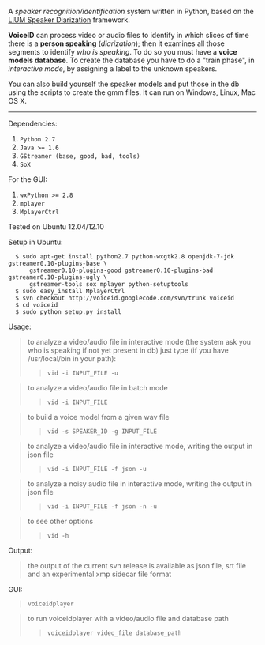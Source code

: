 A _speaker recognition/identification_ system written in Python, based on the [LIUM Speaker Diarization](http://lium3.univ-lemans.fr/diarization/doku.php) framework.

**VoiceID** can process video or audio files to identify in which slices of time there is a **person speaking** (_diarization_); then it examines all those segments to identify _who is speaking_. To do so you must have a **voice models database**. To create the database you have to do a "train phase", in _interactive mode_, by assigning a label to the unknown speakers.

You can also build yourself the speaker models and put those in the db using the scripts to create the gmm files.
It can run on Windows, Linux, Mac OS X.

---

Dependencies:
  1. `Python 2.7`
  1. `Java >= 1.6`
  1. `GStreamer (base, good, bad, tools)`
  1. `SoX`

For the GUI:
  1. `wxPython >= 2.8`
  1. `mplayer`
  1. `MplayerCtrl`

Tested on Ubuntu 12.04/12.10

Setup in Ubuntu:

```
  $ sudo apt-get install python2.7 python-wxgtk2.8 openjdk-7-jdk gstreamer0.10-plugins-base \
      gstreamer0.10-plugins-good gstreamer0.10-plugins-bad gstreamer0.10-plugins-ugly \
      gstreamer-tools sox mplayer python-setuptools
  $ sudo easy_install MplayerCtrl
  $ svn checkout http://voiceid.googlecode.com/svn/trunk voiceid
  $ cd voiceid
  $ sudo python setup.py install

```
Usage:
> to analyze a video/audio file in interactive mode (the system ask you who is speaking if not yet present in db) just type (if you have /usr/local/bin in your path):
> > `vid -i INPUT_FILE -u`


> to analyze a video/audio file in batch mode
> > `vid -i INPUT_FILE`



> to build a voice model from a given wav file
> > `vid -s SPEAKER_ID -g INPUT_FILE`



> to analyze a video/audio file in interactive mode, writing the output in json file
> > `vid -i INPUT_FILE -f json -u`


> to analyze a noisy audio file in interactive mode, writing the output in json file
> > `vid -i INPUT_FILE -f json -n -u`


> to see other options
> > `vid -h`

Output:

> the output of the current svn release is available as json file, srt file and an experimental xmp sidecar file format

GUI:
> `voiceidplayer`

> to run voiceidplayer with a video/audio file and database path
> > `voiceidplayer video_file database_path`
